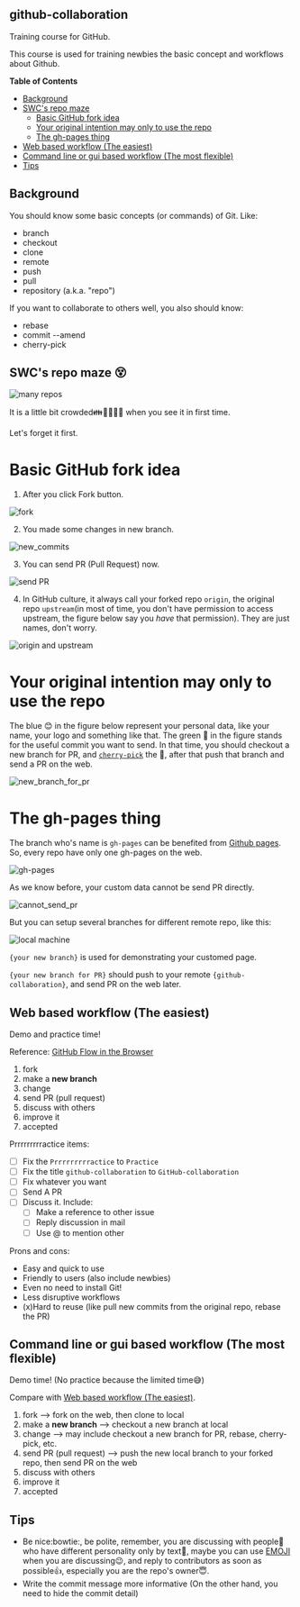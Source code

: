 github-collaboration
--------------------

Training course for GitHub.

This course is used for training newbies the basic concept and
workflows about Github.

**Table of Contents**

- [Background](#background)
- [SWC's repo maze ](#swcs-repo-maze-dizzy_face)
    - [Basic GitHub fork idea](#basic-github-fork-idea)
    - [Your original intention  may only to use the repo ](#your-original-intention--may-only-to-use-the-repo-)
    - [The gh-pages thing](#the-gh-pages-thing)
- [Web based workflow (The easiest)](#web-based-workflow-the-easiest)
- [Command line or gui based workflow (The most flexible)](#command-line-or-gui-based-workflow-the-most-flexible)
- [Tips](#tips)


Background
----------

You should know some basic concepts (or commands) of Git. Like:

* branch
* checkout
* clone
* remote
* push
* pull
* repository (a.k.a. "repo")

If you want to collaborate to others well, you also should know:

* rebase
* commit --amend
* cherry-pick

SWC's repo maze :dizzy_face:
----------------------------

![many repos](step3.png)

It is a little bit crowded:family::two_women_holding_hands::dolls::couple::two_men_holding_hands: 
when you see it in first time.

Let's forget it first.

Basic GitHub fork idea
======================

1. After you click Fork button.

 ![fork](fork.png)

2. You made some changes in new branch.

 ![new_commits](new_commits.png)

3. You can send PR (Pull Request) now.

 ![send PR](send_pr.png)

4. In GitHub culture, it always call your forked repo `origin`, the 
original repo `upstream`(in most of time, you don't have permission to access upstream, 
the figure below say you *have* that permission). They are just names, don't worry.

 ![origin and upstream](origin_upstream.png)

Your original intention  may only to use the repo 
=================================================

The blue :blush: in the figure below represent your personal data, like your name,
your logo and something like that. The green :tennis: in the figure stands for the
useful commit you want to send. In that time, you should checkout a new branch for
PR, and [`cherry-pick`](https://www.kernel.org/pub/software/scm/git/docs/git-cherry-pick.html)
the :tennis:, after that push that branch and send a PR on the web.

![new_branch_for_pr](new_branch_for_pr.png)

The gh-pages thing
==================

The branch who's name is `gh-pages` can be benefited from [Github pages](http://pages.github.com/).
So, every repo have only one gh-pages on the web.

![gh-pages](gh-pages.png)

As we know before, your custom data cannot be send PR directly.

![cannot_send_pr](cannot_send_pr.png)

But you can setup several branches for different remote repo, like this:

![local machine](local.png)

`{your new branch}` is used for demonstrating your customed page.

`{your new branch for PR}` should push to your remote `{github-collaboration}`, and send PR on the web later.

Web based workflow (The easiest)
--------------------------------

Demo and practice time!

Reference: [GitHub Flow in the Browser](https://github.com/blog/1557-github-flow-in-the-browser)

1. fork
2. make a **new branch**
3. change
4. send PR (pull request)
5. discuss with others
6. improve it
7. accepted

Prrrrrrrrractice items:
- [ ] Fix the `Prrrrrrrrractice` to `Practice`
- [ ] Fix the title `github-collaboration` to `GitHub-collaboration`
- [ ] Fix whatever you want
- [ ] Send A PR
- [ ] Discuss it. Include:
    - [ ] Make a reference to other issue
    - [ ] Reply discussion in mail
    - [ ] Use @ to mention other

Prons and cons:
* Easy and quick to use
* Friendly to users (also include newbies)
* Even no need to install Git!
* Less disruptive workflows
* (x)Hard to reuse (like pull new commits from the original repo, rebase the PR)

Command line or gui based workflow (The most flexible)
------------------------------------------------------

Demo time! (No practice because the limited time:sweat_smile:)

Compare with [Web based workflow (The easiest)](#web-based-workflow-easiest).

1. fork --> fork on the web, then clone to local
2. make a **new branch**  --> checkout a new branch at local
3. change --> may include checkout a new branch for PR, rebase, cherry-pick, etc.
4. send PR (pull request)  --> push the new local branch to your forked repo, then send PR on the web
5. discuss with others
6. improve it
7. accepted


Tips
----

* Be nice:bowtie:, be polite, remember, you are discussing with people:bow: who have different personality only by text:memo:,
maybe you can use [EMOJI](http://www.emoji-cheat-sheet.com/) when you are discussing:wink:, and reply to contributors
as soon as possible:+1:, especially you are the repo's owner:innocent:.
* Write the commit message more informative (On the other hand, you need to hide the commit detail)
